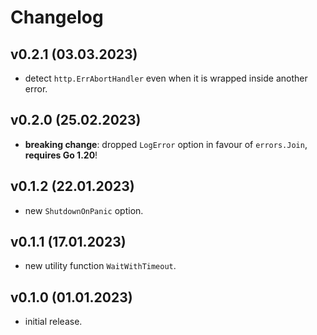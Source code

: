 # Changelog

## v0.2.1 (03.03.2023)
- detect `http.ErrAbortHandler` even when it is wrapped inside another error.

## v0.2.0 (25.02.2023)
- **breaking change**: dropped `LogError` option in favour of `errors.Join`, **requires Go 1.20**!

## v0.1.2 (22.01.2023)
- new `ShutdownOnPanic` option.

## v0.1.1 (17.01.2023)
- new utility function `WaitWithTimeout`.

## v0.1.0 (01.01.2023)
- initial release.